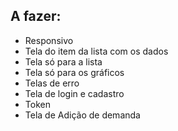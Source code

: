 ## A fazer:

- Responsivo
- Tela do item da lista com os dados
- Tela só para a lista
- Tela só para os gráficos
- Telas de erro
- Tela de login e cadastro
- Token
- Tela de Adição de demanda
